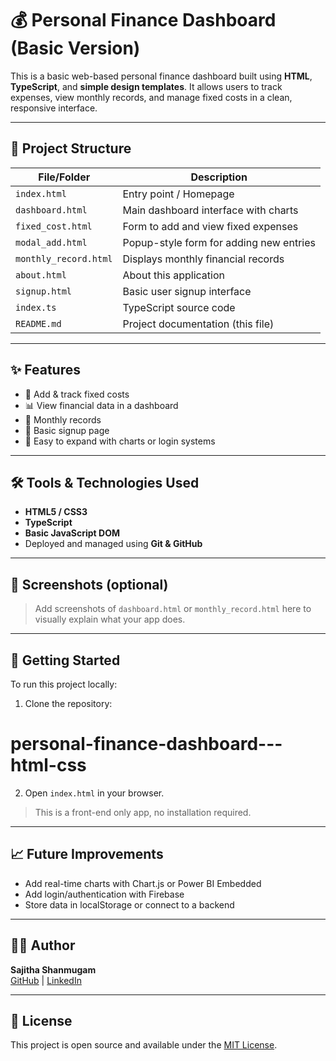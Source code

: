 # 💰 Personal Finance Dashboard (Basic Version)

This is a basic web-based personal finance dashboard built using **HTML**, **TypeScript**, and **simple design templates**. It allows users to track expenses, view monthly records, and manage fixed costs in a clean, responsive interface.

---

## 📂 Project Structure

| File/Folder         | Description                              |
|---------------------|------------------------------------------|
| `index.html`        | Entry point / Homepage                   |
| `dashboard.html`    | Main dashboard interface with charts     |
| `fixed_cost.html`   | Form to add and view fixed expenses      |
| `modal_add.html`    | Popup-style form for adding new entries  |
| `monthly_record.html` | Displays monthly financial records     |
| `about.html`        | About this application                   |
| `signup.html`       | Basic user signup interface              |
| `index.ts`          | TypeScript source code                   |
| `README.md`         | Project documentation (this file)        |

---

## ✨ Features

- 🧾 Add & track fixed costs
- 📊 View financial data in a dashboard
- 📅 Monthly records
- 🧍 Basic signup page
- 🔧 Easy to expand with charts or login systems

---

## 🛠️ Tools & Technologies Used

- **HTML5 / CSS3**
- **TypeScript**
- **Basic JavaScript DOM**
- Deployed and managed using **Git & GitHub**

---

## 📸 Screenshots (optional)

> Add screenshots of `dashboard.html` or `monthly_record.html` here to visually explain what your app does.

---

## 🚀 Getting Started

To run this project locally:

1. Clone the repository:
# personal-finance-dashboard---html-css
2. Open `index.html` in your browser.

> This is a front-end only app, no installation required.

---

## 📈 Future Improvements

- Add real-time charts with Chart.js or Power BI Embedded
- Add login/authentication with Firebase
- Store data in localStorage or connect to a backend

---

## 🧑‍💻 Author

**Sajitha Shanmugam**  
[GitHub](https://github.com/sajitha-shanmugam) | [LinkedIn](https://linkedin.com/in/your-link)

---

## 📄 License

This project is open source and available under the [MIT License](LICENSE).

